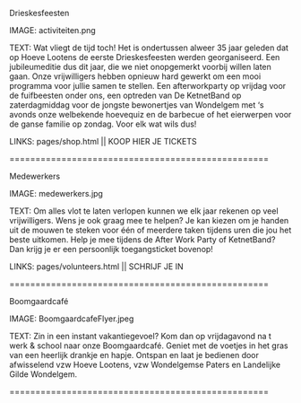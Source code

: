 Drieskesfeesten

IMAGE: activiteiten.png

TEXT: Wat vliegt de tijd toch! Het is ondertussen alweer 35 jaar geleden dat op Hoeve Lootens de eerste Drieskesfeesten werden georganiseerd. Een jubileumeditie dus dit jaar, die we niet onopgemerkt voorbij willen laten gaan.
Onze vrijwilligers hebben opnieuw hard gewerkt om een mooi programma voor jullie samen te stellen. Een afterworkparty op vrijdag voor de fuifbeesten onder ons, een optreden van De KetnetBand op zaterdagmiddag voor de jongste bewonertjes van Wondelgem met ‘s avonds onze welbekende hoevequiz  en de barbecue of het eierwerpen voor de ganse familie op zondag. Voor elk wat wils dus! 

LINKS: pages/shop.html || KOOP HIER JE TICKETS

==================================================

Medewerkers 

IMAGE: medewerkers.jpg

TEXT: Om alles vlot te laten verlopen kunnen we elk jaar rekenen op veel vrijwilligers. Wens je ook
graag mee te helpen? Je kan kiezen om je handen uit de mouwen te steken voor één of
meerdere taken tijdens uren die jou het beste uitkomen. Help je mee tijdens de After Work
Party of KetnetBand? Dan krijg je er een persoonlijk toegangsticket bovenop!

LINKS: pages/volunteers.html || SCHRIJF JE IN

==================================================

Boomgaardcafé

IMAGE: BoomgaardcafeFlyer.jpeg

TEXT: Zin in een instant vakantiegevoel? Kom dan op vrijdagavond na t werk & school naar onze Boomgaardcafé.
Geniet met de voetjes in het gras van een heerlijk drankje en hapje. Ontspan en laat je bedienen door afwisselend vzw Hoeve Lootens, vzw Wondelgemse Paters en Landelijke Gilde Wondelgem.

==================================================
